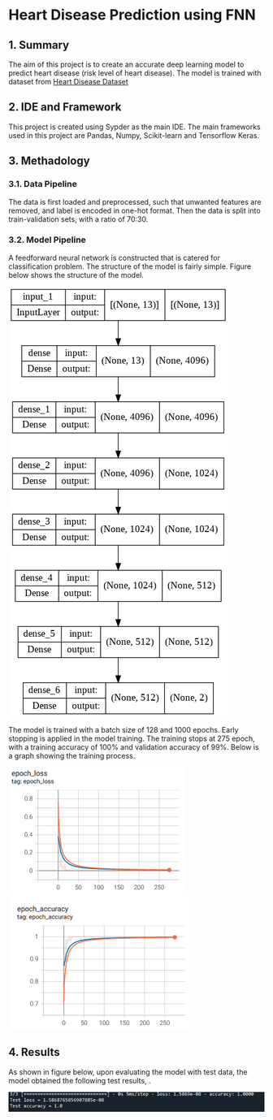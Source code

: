 # Heart Disease Prediction using FNN

## 1. Summary
The aim of this project is to create an accurate deep learning model to predict heart disease (risk level of heart disease). The model is trained with dataset from [Heart Disease Dataset](https://www.kaggle.com/datasets/johnsmith88/heart-disease-dataset)

## 2. IDE and Framework
This project is created using Sypder as the main IDE.  The main frameworks used in this project are Pandas, Numpy, Scikit-learn and Tensorflow Keras.

## 3. Methadology
### 3.1. Data Pipeline
The data is first loaded and preprocessed, such that unwanted features are removed, and label is encoded in one-hot format. Then the data is split into train-validation sets, with a ratio of 70:30.

### 3.2. Model Pipeline
A feedforward neural network is constructed that is catered for classification problem. The structure of the model is fairly simple. Figure below shows the structure of the model.

![Model](img/model.png)

The model is trained with a batch size of 128 and 1000 epochs. Early stopping is applied in the model training. The training stops at 275 epoch, with a training accuracy of 100% and validation accuracy of 99%. Below is a graph showing the training process.

![Loss graph](img/loss.png) ![Accuracy graph](img/accuracy.png)

## 4. Results
As shown in  figure below, upon evaluating the model with test data, the model obtained the following test results, .

![Test Result](img/test_result.png)
